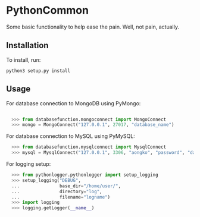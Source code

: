 # PythonCommon

Some basic functionality to help ease the pain. Well, not pain, actually.

## Installation ##

To install, run:

    python3 setup.py install


## Usage

For database connection to MongoDB using PyMongo:

```python

  >>> from databasefunction.mongoconnect import MongoConnect
  >>> mongo = MongoConnect("127.0.0.1", 27017, "database_name")
```

For database connection to MySQL using PyMySQL:

```python
  >>> from databasefunction.mysqlconnect import MysqlConnect
  >>> mysql = MysqlConnect("127.0.0.1", 3306, "aongko", "password", "database_name")
```

For logging setup:

```python
  >>> from pythonlogger.pythonlogger import setup_logging
  >>> setup_logging("DEBUG",
  ...               base_dir="/home/user/",
  ...               directory="log",
  ...               filename="logname")
  >>> import logging
  >>> logging.getLogger(__name__)

```
